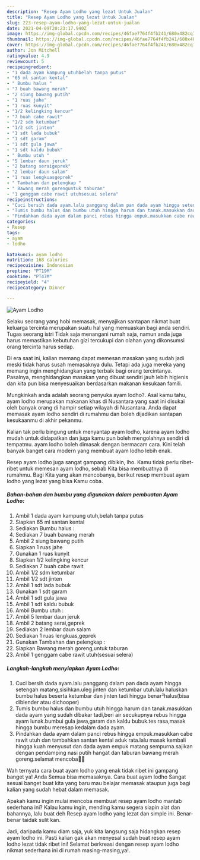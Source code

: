 ```yaml
---
description: "Resep Ayam Lodho yang lezat Untuk Jualan"
title: "Resep Ayam Lodho yang lezat Untuk Jualan"
slug: 223-resep-ayam-lodho-yang-lezat-untuk-jualan
date: 2021-04-09T20:23:17.940Z
image: https://img-global.cpcdn.com/recipes/46fae7764f4fb241/680x482cq70/ayam-lodho-foto-resep-utama.jpg
thumbnail: https://img-global.cpcdn.com/recipes/46fae7764f4fb241/680x482cq70/ayam-lodho-foto-resep-utama.jpg
cover: https://img-global.cpcdn.com/recipes/46fae7764f4fb241/680x482cq70/ayam-lodho-foto-resep-utama.jpg
author: Jon Mitchell
ratingvalue: 4.9
reviewcount: 5
recipeingredient:
- "1 dada ayam kampung utuhbelah tanpa putus"
- "65 ml santan kental"
- " Bumbu halus "
- "7 buah bawang merah"
- "2 siung bawang putih"
- "1 ruas jahe"
- "1 ruas kunyit"
- "1/2 kelingking kencur"
- "7 buah cabe rawit"
- "1/2 sdm ketumbar"
- "1/2 sdt jinten"
- "1 sdt lada bubuk"
- "1 sdt garam"
- "1 sdt gula jawa"
- "1 sdt kaldu bubuk"
- " Bumbu utuh "
- "5 lembar daun jeruk"
- "2 batang seraigeprek"
- "2 lembar daun salam"
- "1 ruas lengkuasgeprek"
- " Tambahan dan pelengkap "
- " Bawang merah gorenguntuk taburan"
- "1 genggam cabe rawit utuhsesuai selera"
recipeinstructions:
- "Cuci bersih dada ayam.lalu panggang dalam pan dada ayam hingga setengah matang,sisihkan.uleg jinten dan ketumbar utuh.lalu haluskan bumbu halus beserta ketumbar dan jinten tadi hingga benar²halus(bisa diblender atau dichooper)"
- "Tumis bumbu halus dan bumbu utuh hingga harum dan tanak.masukkan dada ayam yang sudah dibakar tadi,beri air secukupnya rebus hingga ayam lunak.bumbui gula jawa,garam dan kaldu bubuk.tes rasa,masak hingga bumbu meresap kedalam dada ayam."
- "Pindahkan dada ayam dalam panci rebus hingga empuk.masukkan cabe rawit utuh dan tambahkan santan kental aduk rata.lalu masak kembali hingga kuah menyusut dan dada ayam empuk matang sempurna.sajikan dengan pendamping nasi putih hangat dan taburan bawang merah goreng.selamat mencoba🙏😋"
categories:
- Resep
tags:
- ayam
- lodho

katakunci: ayam lodho 
nutrition: 168 calories
recipecuisine: Indonesian
preptime: "PT19M"
cooktime: "PT47M"
recipeyield: "4"
recipecategory: Dinner

---
```



![Ayam Lodho](https://img-global.cpcdn.com/recipes/46fae7764f4fb241/680x482cq70/ayam-lodho-foto-resep-utama.jpg)

Selaku seorang yang hobi memasak, menyajikan santapan nikmat buat keluarga tercinta merupakan suatu hal yang memuaskan bagi anda sendiri. Tugas seorang istri Tidak saja menangani rumah saja, namun anda juga harus memastikan kebutuhan gizi tercukupi dan olahan yang dikonsumsi orang tercinta harus sedap.

Di era  saat ini, kalian memang dapat memesan masakan yang sudah jadi meski tidak harus susah memasaknya dulu. Tetapi ada juga mereka yang memang ingin menghidangkan yang terbaik bagi orang tercintanya. Pasalnya, menghidangkan masakan yang dibuat sendiri jauh lebih higienis dan kita pun bisa menyesuaikan berdasarkan makanan kesukaan famili. 



Mungkinkah anda adalah seorang penyuka ayam lodho?. Asal kamu tahu, ayam lodho merupakan makanan khas di Nusantara yang saat ini disukai oleh banyak orang di hampir setiap wilayah di Nusantara. Anda dapat memasak ayam lodho sendiri di rumahmu dan boleh dijadikan santapan kesukaanmu di akhir pekanmu.

Kalian tak perlu bingung untuk menyantap ayam lodho, karena ayam lodho mudah untuk didapatkan dan juga kamu pun boleh mengolahnya sendiri di tempatmu. ayam lodho boleh dimasak dengan bermacam cara. Kini telah banyak banget cara modern yang membuat ayam lodho lebih enak.

Resep ayam lodho juga sangat gampang dibikin, lho. Kamu tidak perlu ribet-ribet untuk memesan ayam lodho, sebab Kita bisa membuatnya di rumahmu. Bagi Kita yang akan mencobanya, berikut resep membuat ayam lodho yang lezat yang bisa Kamu coba.

<!--inarticleads1-->

##### Bahan-bahan dan bumbu yang digunakan dalam pembuatan Ayam Lodho:

1. Ambil 1 dada ayam kampung utuh,belah tanpa putus
1. Siapkan 65 ml santan kental
1. Sediakan  Bumbu halus :
1. Sediakan 7 buah bawang merah
1. Ambil 2 siung bawang putih
1. Siapkan 1 ruas jahe
1. Gunakan 1 ruas kunyit
1. Siapkan 1/2 kelingking kencur
1. Sediakan 7 buah cabe rawit
1. Ambil 1/2 sdm ketumbar
1. Ambil 1/2 sdt jinten
1. Ambil 1 sdt lada bubuk
1. Gunakan 1 sdt garam
1. Ambil 1 sdt gula jawa
1. Ambil 1 sdt kaldu bubuk
1. Ambil  Bumbu utuh :
1. Ambil 5 lembar daun jeruk
1. Ambil 2 batang serai,geprek
1. Sediakan 2 lembar daun salam
1. Sediakan 1 ruas lengkuas,geprek
1. Gunakan  Tambahan dan pelengkap :
1. Siapkan  Bawang merah goreng,untuk taburan
1. Ambil 1 genggam cabe rawit utuh(sesuai selera)




<!--inarticleads2-->

##### Langkah-langkah menyiapkan Ayam Lodho:

1. Cuci bersih dada ayam.lalu panggang dalam pan dada ayam hingga setengah matang,sisihkan.uleg jinten dan ketumbar utuh.lalu haluskan bumbu halus beserta ketumbar dan jinten tadi hingga benar²halus(bisa diblender atau dichooper)
1. Tumis bumbu halus dan bumbu utuh hingga harum dan tanak.masukkan dada ayam yang sudah dibakar tadi,beri air secukupnya rebus hingga ayam lunak.bumbui gula jawa,garam dan kaldu bubuk.tes rasa,masak hingga bumbu meresap kedalam dada ayam.
1. Pindahkan dada ayam dalam panci rebus hingga empuk.masukkan cabe rawit utuh dan tambahkan santan kental aduk rata.lalu masak kembali hingga kuah menyusut dan dada ayam empuk matang sempurna.sajikan dengan pendamping nasi putih hangat dan taburan bawang merah goreng.selamat mencoba🙏😋




Wah ternyata cara buat ayam lodho yang enak tidak ribet ini gampang banget ya! Anda Semua bisa memasaknya. Cara buat ayam lodho Sangat sesuai banget buat kita yang baru mau belajar memasak ataupun juga bagi kalian yang sudah hebat dalam memasak.

Apakah kamu ingin mulai mencoba membuat resep ayam lodho mantab sederhana ini? Kalau kamu ingin, mending kamu segera siapin alat dan bahannya, lalu buat deh Resep ayam lodho yang lezat dan simple ini. Benar-benar taidak sulit kan. 

Jadi, daripada kamu diam saja, yuk kita langsung saja hidangkan resep ayam lodho ini. Pasti kalian gak akan menyesal sudah buat resep ayam lodho lezat tidak ribet ini! Selamat berkreasi dengan resep ayam lodho nikmat sederhana ini di rumah masing-masing,ya!.

